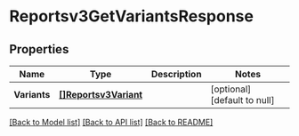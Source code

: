 # Reportsv3GetVariantsResponse

## Properties
Name | Type | Description | Notes
------------ | ------------- | ------------- | -------------
**Variants** | [**[]Reportsv3Variant**](reportsv3Variant.md) |  | [optional] [default to null]

[[Back to Model list]](../README.md#documentation-for-models) [[Back to API list]](../README.md#documentation-for-api-endpoints) [[Back to README]](../README.md)

